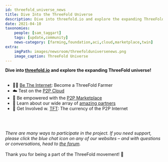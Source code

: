 ```yaml
---
id: threefold_universe_news
title: Dive Into the ThreeFold Universe
description: Dive into threefold.io and explore the expanding ThreeFold universe!
date: 2021-04-10
taxonomies:
    people: [sam_taggart]
    tags: [update,community]
    news-category: [farming,foundation,aci,cloud,marketplace,twin]
extra:
    imgPath: images/newsroom/threefolduniversenews.png
    image_caption: ThreeFold Universe
---
```


**Dive into [threefold.io](https://threefold.io) and explore the expanding ThreeFold universe!**
<br/>
<br/>

- 👩‍🌾 [Be The Internet](https://threefold.io/farming): Become a ThreeFold Farmer
- ☁️ Test on the [P2P Cloud](https://threefold.io/cloud)
- 🛒 Be empowered with the [P2P Marketplace](https://threefold.io/marketplace)
- 🤝 Learn about our wide array of [amazing partners](https://threefold.io/partners)
- 🔄 Get Involved w. [TFT](https://threefold.io/token): The currency of the P2P Internet
<br/>
<br/>

*There are many ways to participate in the project. If you need support, please click the blue chat icon on any of our websites – and with questions or conversations, head to [the forum](https://forum.threefold.io/).*
<br/>
<br/>
Thank you for being a part of the ThreeFold movement! 🙏
